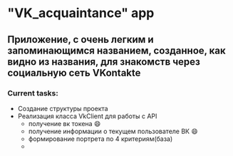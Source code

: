 # "VK_acquaintance" app

## Приложение, с очень легким и запоминающимся названием, созданное, как видно из названия, для знакомств через социальную сеть VKontakte

### Current tasks: 
- Создание структуры проекта
- Реализация класса VkClient для работы с API
    - получение вк токена :smile:
    - получение информации о текущем пользователе ВК :smile:
    - формирование портрета по 4 критериям(база)
    - 